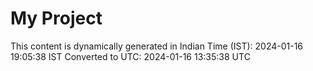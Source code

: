 # My Project

This content is dynamically generated in Indian Time (IST): 2024-01-16 19:05:38 IST
Converted to UTC: 2024-01-16 13:35:38 UTC

